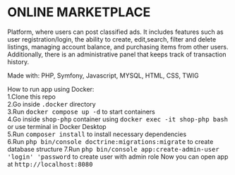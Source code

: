 # ONLINE MARKETPLACE

Platform, where users can post classified ads. It includes features such as user registration/login, the ability to create, edit,search, filter and delete listings, managing account balance, and purchasing items from other users. Additionally, there is an administrative panel that keeps track of transaction history.

Made with: PHP, Symfony, Javascript, MYSQL, HTML, CSS, TWIG

How to run app using Docker: \
1.Clone this repo \
2.Go inside <kbd>.docker</kbd> directory \
3.Run <kbd>docker compose up -d</kbd> to start containers \
4.Go inside <kbd>shop-php</kbd> container using <kbd>docker exec -it shop-php bash</kbd> or use terminal in Docker Desktop \
5.Run <kbd>composer install</kbd> to install necessary dependencies \
6.Run <kbd>php bin/console doctrine:migrations:migrate</kbd> to create database structure 
7.Run <kbd>php bin/console app:create-admin-user 'login' 'password</kbd> to create user with admin role
Now you can open app at <kbd>http://localhost:8080</kbd>
